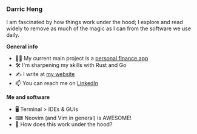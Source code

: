 ### Darric Heng

I am fascinated by how things work under the hood; I explore and read widely to remove as much of the magic as I can from the software we use daily.

**General info**

- 👨‍💻 My current main project is a [personal finance app](https://github.com/darricheng/finance-app)
- 🛠 I'm sharpening my skills with Rust and Go
- ✍️ I write at [my website](https://darricheng.com)
- 📫 You can reach me on [LinkedIn](https://linkedin.com/in/darric-heng)

**Me and software**

- 🖥 Terminal > IDEs & GUIs
- ⌨ Neovim (and Vim in general) is AWESOME!
- 🤔 How does this work under the hood?

<!--
**darricheng/darricheng** is a ✨ _special_ ✨ repository because its `README.md` (this file) appears on your GitHub profile.

Here are some ideas to get you started:

- 🔭 I’m currently working on ...
- 🌱 I’m currently learning ...
- 👯 I’m looking to collaborate on ...
- 🤔 I’m looking for help with ...
- 💬 Ask me about ...
- 📫 How to reach me: ...
- 😄 Pronouns: ...
- ⚡ Fun fact: ...
-->
